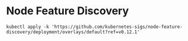 # Node Feature Discovery

```
kubectl apply -k 'https://github.com/kubernetes-sigs/node-feature-discovery/deployment/overlays/default?ref=v0.12.1'
```